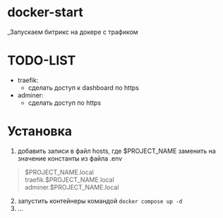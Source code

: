 # docker-start
_Запускаем битрикс на докере с трафиком

# TODO-LIST
- traefik:
  - сделать доступ к dashboard по https
- adminer:
  - сделать доступ по https


# Установка
1) добавить записи в файл hosts, где \$PROJECT_NAME заменить на значение константы из файла .env
> \$PROJECT_NAME.local  
> traefik.\$PROJECT_NAME.local  
> adminer.\$PROJECT_NAME.local
2) запустить контейнеры командой ```docker compose up -d```
3) ...
